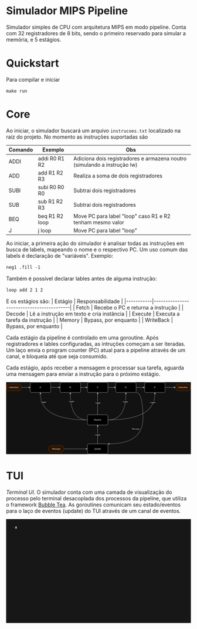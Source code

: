# Simulador MIPS Pipeline

Simulador simples de CPU com arquitetura MIPS em modo pipeline. Conta com 32 registradores de 8 bits,
sendo o primeiro reservado para simular a memória, e 5 estágios.

# Quickstart

Para compilar e iniciar
```shell
make run
```

# Core 

Ao iniciar, o simulador buscará um arquivo `instrucoes.txt` localizado na raiz do projeto. No 
momento as instruções suportadas são

| Comando | Exemplo        | Obs                                                                      |
|---------|----------------|--------------------------------------------------------------------------|
| ADDI    | addi R0 R1 R2  | Adiciona dois registradores e armazena noutro (simulando a instrução lw) |
| ADD     | add R1 R2 R3   | Realiza a soma de dois registradores                                     |
| SUBI    | subi R0 R0 R0  | Subtrai dois registradores                                               |
| SUB     | sub R1 R2 R3   | Subtrai dois registradores                                               |
| BEQ     | beq R1 R2 loop | Move PC para label "loop" caso R1 e R2 tenham mesmo valor                |
| J       | j loop         | Move PC para label "loop"                                                |

Ao iniciar, a primeira ação do simulador é analisar todas as instruções em busca de labels, mapeando 
o nome e o respectivo PC. Um uso comum das labels é declaração de "variáveis". Exemplo:

```txt
neg1 .fill -1
```

Também é possível declarar lables antes de alguma instrução:

```txt
loop add 2 1 2
```

E os estágios são:
| Estágio   | Responsabilidade                         |
|-----------|------------------------------------------|
| Fetch     | Recebe o PC e returna a instrução        |
| Decode    | Lê a instrução em texto e cria instância |
| Execute   | Executa a tarefa da instrução            |
| Memory    | Bypass, por enquanto                     |
| WriteBack | Bypass, por enquanto                     |

Cada estágio da pipeline é controlado em uma goroutine. Após registradores e lables configuradas, 
as intruções começam a ser iteradas. Um laço envia o program counter (PC) atual para a pipeline através 
de um canal, e bloqueia até que seja consumido.

Cada estágio, após receber a mensagem e processar sua tarefa, aguarda uma mensagem para enviar a instrução
para o próximo estágio.

![Arquitetura básica](docs/arch.png)

# TUI

*Terminal UI*. O simulador conta com uma camada de visualização do processo pelo terminal desacoplada
dos processos da pipeline, que utiliza o framework [Bubble Tea](https://github.com/charmbracelet/bubbletea).
As goroutines comunicam seu estado/eventos para o laço de eventos (update) do TUI através de um canal de eventos.

![Demo](docs/demo.gif)
